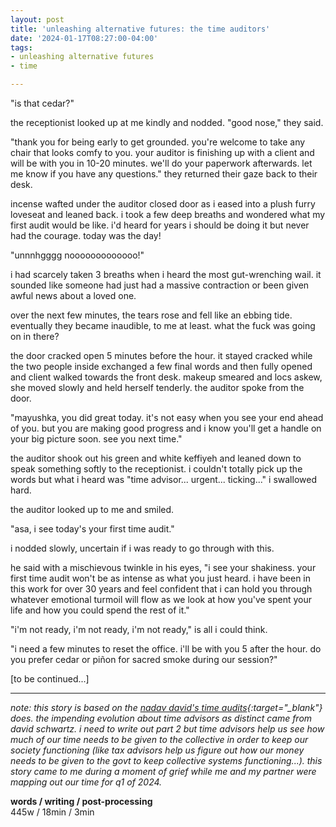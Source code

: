 ```yaml
---
layout: post
title: 'unleashing alternative futures: the time auditors'
date: '2024-01-17T08:27:00-04:00'
tags:
- unleashing alternative futures
- time

--- 
```



"is that cedar?" 

the receptionist looked up at me kindly and nodded. "good nose," they said. 

"thank you for being early to get grounded. you're welcome to take any chair that looks comfy to you. your auditor is finishing up with a client and will be with you in 10-20 minutes. we'll do your paperwork afterwards. let me know if you have any questions." they returned their gaze back to their desk. 

incense wafted under the auditor closed door as i eased into a plush furry loveseat and leaned back. i took a few deep breaths and wondered what my first audit would be like. i'd heard for years i should be doing it but never had the courage. today was the day! 

"unnnhgggg nooooooooooooo!"

i had scarcely taken 3 breaths when i heard the most gut-wrenching wail. it sounded like someone had just had a massive contraction or been given awful news about a loved one. 

over the next few minutes, the tears rose and fell like an ebbing tide.  eventually they became inaudible, to me at least. what the fuck was going on in there? 

the door cracked open 5 minutes before the hour. it stayed cracked while the two people inside exchanged a few final words and then fully opened and client walked towards the front desk. makeup smeared and locs askew, she moved slowly and held herself tenderly. the auditor spoke from the door. 

"mayushka, you did great today. it's not easy when you see your end  ahead of you. but you are making good progress and i know you'll get a handle on your big picture soon. see you next time." 

the auditor shook out his green and white keffiyeh and leaned down to speak something softly to the receptionist. i couldn't totally pick up the words but what i heard was "time advisor... urgent... ticking..." i swallowed hard. 

the auditor looked up to me and smiled. 

"asa, i see today's your first time audit." 

i nodded slowly, uncertain if i was ready to go through with this. 

he said with a mischievous twinkle in his eyes, "i see your shakiness. your first time audit won't be as intense as what you just heard. i have been in this work for over 30 years and feel confident that i can hold you through whatever emotional turmoil will flow as we look at how you've spent your life and how you could spend the rest of it." 

"i'm not ready, i'm not ready, i'm not ready," is all i could think. 

"i need a few minutes to reset the office. i'll be with you 5 after the hour. do you prefer cedar or piñon for sacred smoke during our session?" 

[to be continued...]

---

*note: this story is based on the [nadav david's time audits](http://lqb2.co/blog//2021/01/13/nadavs-calendar-time-audit/){:target="_blank"} does. the impending evolution about time advisors as distinct came from david schwartz. i need to write out part 2 but time advisors help us see how much of our time needs to be given to the collective in order to keep our society functioning (like tax advisors help us figure out how our money needs to be given to the govt to keep collective systems functioning...). this story came to me during a moment of grief while me and my partner were mapping out our time for q1 of 2024.*

<!-- hyperlink bank -->


<!-- &#042; = asterisk -->
<!-- &#039; = single quote '-->

**words / writing / post-processing**  
445w / 18min / 3min